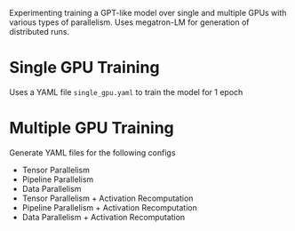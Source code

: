 Experimenting training a GPT-like model over single and multiple GPUs with various types of parallelism. Uses megatron-LM for generation of distributed runs.

# Single GPU Training
Uses a YAML file `single_gpu.yaml` to train the model for 1 epoch

# Multiple GPU Training
Generate YAML files for the following configs
- Tensor Parallelism
- Pipeline Parallelism
- Data Parallelism
- Tensor Parallelism + Activation Recomputation
- Pipeline Parallelism + Activation Recomputation
- Data Parallelism + Activation Recomputation